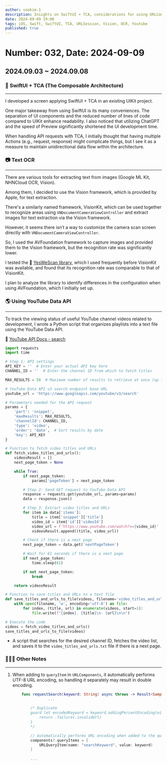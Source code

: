 ```yaml
---
author: sookim-1
description: Insights on SwiftUI + TCA, considerations for using URLComponent, retrieving YouTube playlists, and extracting text using the Vision framework
date: 2024-09-09 19:00
tags: iOS, Swift, SwiftUI, TCA, URLSession, Vision, OCR, Youtube
published: true
---
```

# Number: 032, Date: 2024-09-09
## 2024.09.03 ~ 2024.09.08
### 🏬 SwiftUI + TCA (The Composable Architecture)

---

I developed a screen applying SwiftUI + TCA in an existing UIKit project.

One major takeaway from using SwiftUI is its many conveniences. The separation of UI components and the reduced number of lines of code compared to UIKit enhance readability. I also noticed that utilizing ChatGPT and the speed of Preview significantly shortened the UI development time.

When handling API requests with TCA, I initially thought that having multiple Actions (e.g., request, response) might complicate things, but I see it as a measure to maintain unidirectional data flow within the architecture.

### 📷 Text OCR

---

There are various tools for extracting text from images (Google ML Kit, NHNCloud OCR, Vision).

Among them, I decided to use the Vision framework, which is provided by Apple, for text extraction.

There's a similarly named framework, VisionKit, which can be used together to recognize areas using `VNDocumentCameraViewController` and extract images for text extraction via the Vision framework.

However, it seems there isn’t a way to customize the camera scan screen directly with `VNDocumentCameraViewController`.

So, I used the AVFoundation framework to capture images and provided them to the Vision framework, but the recognition rate was significantly lower.

I tested the 🔗 [YesWeScan library](https://github.com/adorsys/YesWeScan), which I used frequently before VisionKit was available, and found that its recognition rate was comparable to that of VisionKit.

I plan to analyze the library to identify differences in the configuration when using AVFoundation, which I initially set up.

### 🌎 Using YouTube Data API

---

To track the viewing status of useful YouTube channel videos related to development, I wrote a Python script that organizes playlists into a text file using the YouTube Data API.

🔗 [YouTube API Docs - search](https://developers.google.com/youtube/v3/docs/search/list?hl=ko)


```python
import requests
import time

# Step 1: API settings
API_KEY = ''  # Enter your actual API key here
CHANNEL_ID = ''  # Enter the channel ID from which to fetch titles

MAX_RESULTS = 50  # Maximum number of results to retrieve at once (up to 50)

# YouTube Data API v3 search endpoint base URL
youtube_url = 'https://www.googleapis.com/youtube/v3/search'

# Parameters needed for the API request
params = {
    'part': 'snippet',
    'maxResults': MAX_RESULTS,
    'channelId': CHANNEL_ID,
    'type': 'video',
    'order': 'date',  # Sort results by date
    'key': API_KEY
}

# Function to fetch video titles and URLs
def fetch_video_titles_and_urls():
    videosResult = []
    next_page_token = None

    while True:
        if next_page_token:
            params['pageToken'] = next_page_token

        # Step 2: Send GET request to YouTube Data API
        response = requests.get(youtube_url, params=params)
        data = response.json()

        # Step 3: Extract video titles and URLs
        for item in data['items']:
            title = item['snippet']['title']
            video_id = item['id']['videoId']
            video_url = f'https://www.youtube.com/watch?v={video_id}'
            videosResult.append((title, video_url))

        # Check if there is a next page
        next_page_token = data.get('nextPageToken')

        # Wait for 61 seconds if there is a next page
        if next_page_token:
            time.sleep(61)

        if not next_page_token:
            break

    return videosResult

# Function to save titles and URLs to a text file
def save_titles_and_urls_to_file(videos, filename='video_titles_and_urls.txt'):
    with open(filename, 'w', encoding='utf-8') as file:
        for index, (title, url) in enumerate(videos, start=1):
            file.write(f"{index}. {title}\n- {url}\n\n")

# Execute the code
videos = fetch_video_titles_and_urls()
save_titles_and_urls_to_file(videos)

```

- A script that searches for the desired channel ID, fetches the video list, and saves it to the `video_titles_and_urls.txt` file if there is a next page.

### 🙋🏻‍♂️ Other Notes

---

1. When adding to `queryItem` in `URLComponents`, it automatically performs UTF-8 URL encoding, so handling it separately may result in double encoding.

    ```swift
        func requestSearch(keyword: String) async throws -> Result<SampleDTO, SampleError> {
    				...
    				
            /* Duplicate
            guard let encodedKeyword = keyword.addingPercentEncoding(withAllowedCharacters: .urlQueryAllowed) else {
                return .failure(.invalidUrl)
            }
            */
    
            // Automatically performs URL encoding when added to the query
            components?.queryItems = [
                URLQueryItem(name: "searchKeyword", value: keyword)
            ]
            
            ...
    ```

